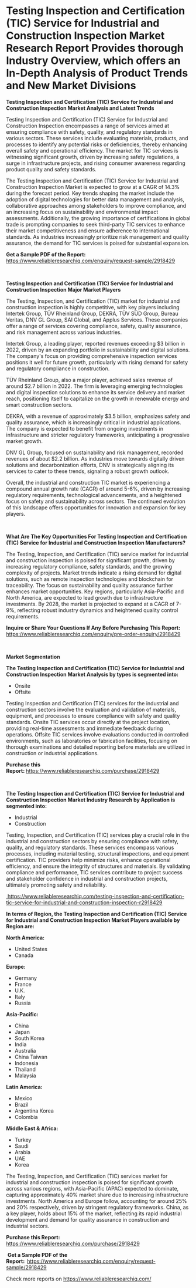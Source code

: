 <p><h1>Testing Inspection and Certification (TIC) Service for Industrial and Construction Inspection Market Research Report Provides thorough Industry Overview, which offers an In-Depth Analysis of Product Trends and New Market Divisions</h1></p><p><strong>Testing Inspection and Certification (TIC) Service for Industrial and Construction Inspection Market Analysis and Latest Trends</strong></p>
<p><p>Testing Inspection and Certification (TIC) Service for Industrial and Construction Inspection encompasses a range of services aimed at ensuring compliance with safety, quality, and regulatory standards in various sectors. These services include evaluating materials, products, and processes to identify any potential risks or deficiencies, thereby enhancing overall safety and operational efficiency. The market for TIC services is witnessing significant growth, driven by increasing safety regulations, a surge in infrastructure projects, and rising consumer awareness regarding product quality and safety standards.</p><p>The Testing Inspection and Certification (TIC) Service for Industrial and Construction Inspection Market is expected to grow at a CAGR of 14.3% during the forecast period. Key trends shaping the market include the adoption of digital technologies for better data management and analysis, collaborative approaches among stakeholders to improve compliance, and an increasing focus on sustainability and environmental impact assessments. Additionally, the growing importance of certifications in global trade is prompting companies to seek third-party TIC services to enhance their market competitiveness and ensure adherence to international standards. As industries increasingly prioritize risk management and quality assurance, the demand for TIC services is poised for substantial expansion.</p></p>
<p><strong>Get a Sample PDF of the Report:&nbsp;</strong> <a href="https://www.reliableresearchiq.com/enquiry/request-sample/2918429?utm_campaign=3048&utm_medium=2&utm_source=Github&utm_content=ia&utm_term=12032025&utm_id=testing-inspection-and-certification-tic-service-for-industrial-and-construction-inspection">https://www.reliableresearchiq.com/enquiry/request-sample/2918429</a></p>
<p>&nbsp;</p>
<p><strong>Testing Inspection and Certification (TIC) Service for Industrial and Construction Inspection Major Market Players</strong></p>
<p><p>The Testing, Inspection, and Certification (TIC) market for industrial and construction inspection is highly competitive, with key players including Intertek Group, TÜV Rheinland Group, DEKRA, TÜV SÜD Group, Bureau Veritas, DNV GL Group, SAI Global, and Applus Services. These companies offer a range of services covering compliance, safety, quality assurance, and risk management across various industries.</p><p>Intertek Group, a leading player, reported revenues exceeding $3 billion in 2022, driven by an expanding portfolio in sustainability and digital solutions. The company's focus on providing comprehensive inspection services positions it well for future growth, particularly with rising demand for safety and regulatory compliance in construction.</p><p>TÜV Rheinland Group, also a major player, achieved sales revenue of around $2.7 billion in 2022. The firm is leveraging emerging technologies and digital inspection solutions to enhance its service delivery and market reach, positioning itself to capitalize on the growth in renewable energy and smart construction sectors.</p><p>DEKRA, with a revenue of approximately $3.5 billion, emphasizes safety and quality assurance, which is increasingly critical in industrial applications. The company is expected to benefit from ongoing investments in infrastructure and stricter regulatory frameworks, anticipating a progressive market growth.</p><p>DNV GL Group, focused on sustainability and risk management, recorded revenues of about $2.2 billion. As industries move towards digitally driven solutions and decarbonization efforts, DNV is strategically aligning its services to cater to these trends, signaling a robust growth outlook.</p><p>Overall, the industrial and construction TIC market is experiencing a compound annual growth rate (CAGR) of around 5-6%, driven by increasing regulatory requirements, technological advancements, and a heightened focus on safety and sustainability across sectors. The continued evolution of this landscape offers opportunities for innovation and expansion for key players.</p></p>
<p>&nbsp;</p>
<p><strong>What Are The Key Opportunities For Testing Inspection and Certification (TIC) Service for Industrial and Construction Inspection Manufacturers?</strong></p>
<p><p>The Testing, Inspection, and Certification (TIC) service market for industrial and construction inspection is poised for significant growth, driven by increasing regulatory compliance, safety standards, and the growing complexity of projects. Market trends indicate a rising demand for digital solutions, such as remote inspection technologies and blockchain for traceability. The focus on sustainability and quality assurance further enhances market opportunities. Key regions, particularly Asia-Pacific and North America, are expected to lead growth due to infrastructure investments. By 2028, the market is projected to expand at a CAGR of 7-9%, reflecting robust industry dynamics and heightened quality control requirements.</p></p>
<p><strong>Inquire or Share Your Questions If Any Before Purchasing This Report:</strong> <a href="https://www.reliableresearchiq.com/enquiry/pre-order-enquiry/2918429?utm_campaign=3048&utm_medium=2&utm_source=Github&utm_content=ia&utm_term=12032025&utm_id=testing-inspection-and-certification-tic-service-for-industrial-and-construction-inspection">https://www.reliableresearchiq.com/enquiry/pre-order-enquiry/2918429</a></p>
<p>&nbsp;</p>
<p><strong>Market Segmentation</strong></p>
<p><strong>The Testing Inspection and Certification (TIC) Service for Industrial and Construction Inspection Market Analysis by types is segmented into:</strong></p>
<p><ul><li>Onsite</li><li>Offsite</li></ul></p>
<p><p>Testing Inspection and Certification (TIC) services for the industrial and construction sectors involve the evaluation and validation of materials, equipment, and processes to ensure compliance with safety and quality standards. Onsite TIC services occur directly at the project location, providing real-time assessments and immediate feedback during operations. Offsite TIC services involve evaluations conducted in controlled environments, such as laboratories or fabrication facilities, focusing on thorough examinations and detailed reporting before materials are utilized in construction or industrial applications.</p></p>
<p><strong>Purchase this Report:&nbsp;</strong><a href="https://www.reliableresearchiq.com/purchase/2918429?utm_campaign=3048&utm_medium=2&utm_source=Github&utm_content=ia&utm_term=12032025&utm_id=testing-inspection-and-certification-tic-service-for-industrial-and-construction-inspection">https://www.reliableresearchiq.com/purchase/2918429</a></p>
<p>&nbsp;</p>
<p><strong>The Testing Inspection and Certification (TIC) Service for Industrial and Construction Inspection Market Industry Research by Application is segmented into:</strong></p>
<p><ul><li>Industrial</li><li>Construction</li></ul></p>
<p><p>Testing, Inspection, and Certification (TIC) services play a crucial role in the industrial and construction sectors by ensuring compliance with safety, quality, and regulatory standards. These services encompass various processes, including material testing, structural inspections, and equipment certification. TIC providers help minimize risks, enhance operational efficiency, and ensure the integrity of structures and materials. By validating compliance and performance, TIC services contribute to project success and stakeholder confidence in industrial and construction projects, ultimately promoting safety and reliability.</p></p>
<p><a href="https://www.reliableresearchiq.com/testing-inspection-and-certification-tic-service-for-industrial-and-construction-inspection-r2918429?utm_campaign=3048&utm_medium=2&utm_source=Github&utm_content=ia&utm_term=12032025&utm_id=testing-inspection-and-certification-tic-service-for-industrial-and-construction-inspection">&nbsp;https://www.reliableresearchiq.com/testing-inspection-and-certification-tic-service-for-industrial-and-construction-inspection-r2918429</a></p>
<p><strong>In terms of Region, the Testing Inspection and Certification (TIC) Service for Industrial and Construction Inspection Market Players available by Region are:</strong></p>
<p>
    <p> <strong> North America: </strong>
        <ul>
            <li>United States</li>
            <li>Canada</li>
        </ul>
        </p> 
    <p> <strong> Europe: </strong>
        <ul>
            <li>Germany</li>
            <li>France</li>
            <li>U.K.</li>
            <li>Italy</li>
            <li>Russia</li>
        </ul>
        </p> 
    <p> <strong> Asia-Pacific: </strong>
        <ul>
            <li>China</li>
            <li>Japan</li>
            <li>South Korea</li>
            <li>India</li>
            <li>Australia</li>
            <li>China Taiwan</li>
            <li>Indonesia</li>
            <li>Thailand</li>
            <li>Malaysia</li>
        </ul>
        </p> 
    <p> <strong> Latin America: </strong>
        <ul>
            <li>Mexico</li>
            <li>Brazil</li>
            <li>Argentina Korea</li>
            <li>Colombia</li>
        </ul>
        </p> 
    <p> <strong> Middle East & Africa: </strong>
        <ul>
            <li>Turkey</li>
            <li>Saudi</li>
            <li>Arabia</li>
            <li>UAE</li>
            <li>Korea</li>
        </ul>
    </p>
    </p>
<p><p>The Testing, Inspection, and Certification (TIC) services market for industrial and construction inspection is poised for significant growth across various regions, with Asia-Pacific (APAC) expected to dominate, capturing approximately 40% market share due to increasing infrastructure investments. North America and Europe follow, accounting for around 25% and 20% respectively, driven by stringent regulatory frameworks. China, as a key player, holds about 15% of the market, reflecting its rapid industrial development and demand for quality assurance in construction and industrial sectors.</p></p>
<p><strong>Purchase this Report: </strong><a href="https://www.reliableresearchiq.com/purchase/2918429?utm_campaign=3048&utm_medium=2&utm_source=Github&utm_content=ia&utm_term=12032025&utm_id=testing-inspection-and-certification-tic-service-for-industrial-and-construction-inspection">https://www.reliableresearchiq.com/purchase/2918429</a></p>
<p>&nbsp;<strong>Get a Sample PDF of the Report:&nbsp;&nbsp;</strong><a href="https://www.reliableresearchiq.com/enquiry/request-sample/2918429?utm_campaign=3048&utm_medium=2&utm_source=Github&utm_content=ia&utm_term=12032025&utm_id=testing-inspection-and-certification-tic-service-for-industrial-and-construction-inspection">https://www.reliableresearchiq.com/enquiry/request-sample/2918429</a></p>
<p><strong></strong></p>
<p>Check more reports on <a href="https://www.reliableresearchiq.com/?utm_campaign=3048&utm_medium=2&utm_source=Github&utm_content=ia&utm_term=12032025&utm_id=testing-inspection-and-certification-tic-service-for-industrial-and-construction-inspection">https://www.reliableresearchiq.com/</a></p>